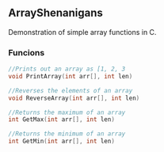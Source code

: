 ## ArrayShenanigans

Demonstration of simple array functions in C.

### Funcions

```C 
//Prints out an array as [1, 2, 3
void PrintArray(int arr[], int len)
```

```C
//Reverses the elements of an array
void ReverseArray(int arr[], int len)
```

```C
//Returns the maximum of an array
int GetMax(int arr[], int len)
```

```C
//Returns the minimum of an array
int GetMin(int arr[], int len)
```

